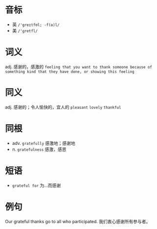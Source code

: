 # 音标

- 英 `/'greɪtfʊl; -f(ə)l/`
- 美 `/'ɡretfl/`

# 词义

adj. 感谢的，感激的
`feeling that you want to thank someone because of something kind that they have done, or showing this feeling`

# 同义

adj. 感谢的；令人愉快的，宜人的
`pleasant` `lovely` `thankful`

# 同根

- adv. `gratefully` 感激地；感谢地
- n. `gratefulness` 感激，感恩

# 短语

- `grateful for` 为…而感谢

# 例句

Our grateful thanks go to all who participated.
我们衷心感谢所有参与者。


